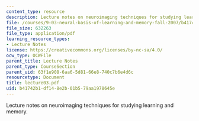 ```yaml
---
content_type: resource
description: Lecture notes on neuroimaging techniques for studying learning and memory.
file: /courses/9-03-neural-basis-of-learning-and-memory-fall-2007/b41742b1df148e2b01b579aa1978645e_lecture03.pdf
file_size: 632263
file_type: application/pdf
learning_resource_types:
- Lecture Notes
license: https://creativecommons.org/licenses/by-nc-sa/4.0/
ocw_type: OCWFile
parent_title: Lecture Notes
parent_type: CourseSection
parent_uid: 63f1e908-6aa6-5d81-66e8-740c7b6e4d6c
resourcetype: Document
title: lecture03.pdf
uid: b41742b1-df14-8e2b-01b5-79aa1978645e
---
```

Lecture notes on neuroimaging techniques for studying learning and memory.